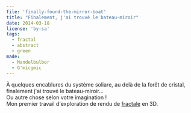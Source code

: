 ```yaml
---
file: 'finally-found-the-mirror-boat'
title: "Finalement, j'ai trouvé le bateau-miroir"
date: 2014-03-18
license: 'by-sa'
tags:
  - fractal
  - abstract
  - green
made:
  - Mandelbulber
  - G'micgmic
---
```


À quelques encablures du système soliare, au delà de la forêt de cristal, finalement j'ai trouvé le bateau-miroir...   
Ou autre chose selon votre imagination !  
Mon premier travail d'exploration de rendu de [fractale](http://fr.wikipedia.org/wiki/Fractale) en 3D.
